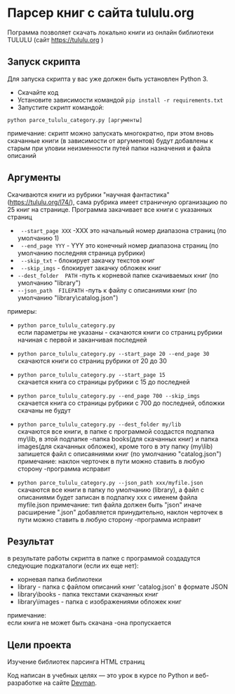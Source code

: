# Парсер книг с сайта tululu.org

Пограмма позволяет скачать локально книги из онлайн библиотеки TULULU (сайт https://tululu.org )

## Запуск скрипта

Для запуска скрипта у вас уже должен быть установлен Python 3.

- Скачайте код
- Установите зависимости командой `pip install -r requirements.txt`
- Запустите скрипт командой:
```
python parce_tululu_category.py [аргументы]
```

примечание: скрипт можно запускать многократно,  при этом вновь скачанные книги (в зависимости от аргументов) будут добавлены к старым
при уловии неизменности путей папки назначения и файла описаний  

## Аргументы

Скачиваются книги из рубрики "научная фантастика" (https://tululu.org/l74/), сама рубрика имеет страничную организацию по 25 книг на странице. 
Программа закачивает все книги с указанных страниц

- ` --start_page XXX` -XXX это начальный номер диапазона страниц (по умолчанию 1)
- ` --end_page YYY` - YYY это конечный номер диапазона страниц (по умолчанию последняя страница рубрики)
- ` --skip_txt` - блокирует закачку текстов книг
- ` --skip_imgs` - блокирует закачку обложек книг
- ` --dest_folder  PATH ` -путь к корневой папке скачиваемых книг (по умолчанию "library")
- ` --json_path  FILEPATH ` -путь к файлу с описаниями книг (по умолчанию "library\catalog.json")


примеры:

- `python parce_tululu_category.py`    
если параметры не указаны - скачаются книги со страниц рубрики начиная с первой и заканчивая последней 

- `python parce_tululu_category.py --start_page 20 --end_page 30`  
скачаются книги со страниц рубрики от 20 до 30

- `python parce_tululu_category.py --start_page 15`  
скачается книга со страницы рубрики с 15 до последней 

- `python parce_tululu_category.py --end_page 700 --skip_imgs`    
скачается книга со страницы рубрики с 700 до последней, обложки скачаны не будут
 
- `python parce_tululu_category.py --dest_folder my/lib`    
скачаются все книги, в папке с программой создастся подпапка my\lib, в этой подпапке -папка books(для скачанных книг) и папка images(для скачанных обложек),
 кроме того в эту папку (my\lib) запишется файл с описаяниями книг (по умолчанию "catalog.json") 
  примечание: наклон черточек в пути можно ставить в любую сторону -программа исправит
 
- `python parce_tululu_category.py --json_path xxx/myfile.json`
скачаются все книги в папку по умолчанию (library), а файл с описаниями будет записан в подпапку xxx  c именем файла myfile.json
  примечание: тип файла должен быть "json" иначе расширение ".json" добавляется принудительно, 
  наклон черточек в пути можно ставить в любую сторону -программа исправит 
    
 

## Результат

в результате работы скрипта в папке с программой создадутся следующие подкаталоги (если их еще нет):
- корневая папка библиотеки 
- library - папка с файлом описаний книг 'catalog.json' в формате JSON 
- library\books - папка текстами скачанных книг
- library\images - папка с изображениями обложек книг

примечание:  
 если книга не может быть скачана -она пропускается
 
 
## Цели проекта

Изучение библиотек парсинга HTML страниц

Код написан в учебных целях — это урок в курсе по Python и веб-разработке на сайте [Devman](https://dvmn.org).

